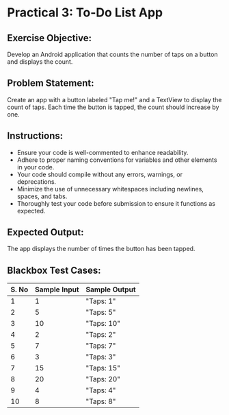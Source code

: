 # Practical 3: To-Do List App

## Exercise Objective:
Develop an Android application that counts the number of taps on a button and displays the count.

## Problem Statement:
Create an app with a button labeled "Tap me!" and a TextView to display the count of taps. Each time the button is tapped, the count should increase by one.

## Instructions:
- Ensure your code is well-commented to enhance readability.
- Adhere to proper naming conventions for variables and other elements in your code.
- Your code should compile without any errors, warnings, or deprecations.
- Minimize the use of unnecessary whitespaces including newlines, spaces, and tabs.
- Thoroughly test your code before submission to ensure it functions as expected.

## Expected Output:
The app displays the number of times the button has been tapped.

## Blackbox Test Cases:

|S. No |	Sample Input  | Sample Output |
|------|------|------|
|1 |	1 |	"Taps: 1" |
|2 |	5 |	"Taps: 5" |
|3 |	10 |	"Taps: 10" |
|4 |	2 |	"Taps: 2" |
|5 |	7 |	"Taps: 7" |
|6 |	3 |	"Taps: 3" |
|7 |	15 |	"Taps: 15" |
|8 |	20 |	"Taps: 20" |
|9 |	4 |	"Taps: 4" |
|10 |	8 |	"Taps: 8" |
